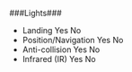 ###Lights###

* Landing	 Yes   No
* Position/Navigation	 Yes   No
* Anti-collision	 Yes   No
* Infrared (IR)	 Yes   No
